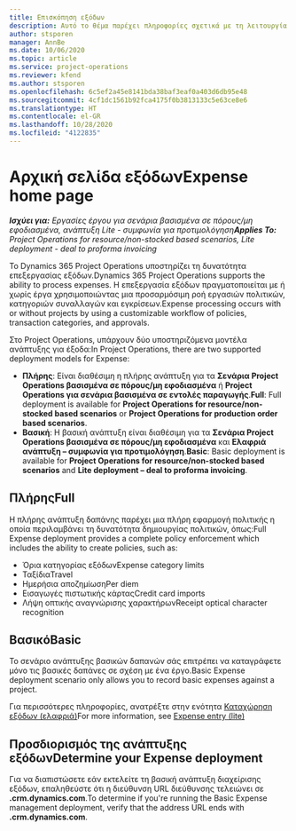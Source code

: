 ```yaml
---
title: Επισκόπηση εξόδων
description: Αυτό το θέμα παρέχει πληροφορίες σχετικά με τη λειτουργία εξόδων στο Project Operations.
author: stsporen
manager: AnnBe
ms.date: 10/06/2020
ms.topic: article
ms.service: project-operations
ms.reviewer: kfend
ms.author: stsporen
ms.openlocfilehash: 6c5ef2a45e8141bda38baf3eaf0a403d6db95e48
ms.sourcegitcommit: 4cf1dc1561b92fca4175f0b3813133c5e63ce8e6
ms.translationtype: HT
ms.contentlocale: el-GR
ms.lasthandoff: 10/28/2020
ms.locfileid: "4122835"
---
```

# <a name="expense-home-page"></a><span data-ttu-id="d0860-103">Αρχική σελίδα εξόδων</span><span class="sxs-lookup"><span data-stu-id="d0860-103">Expense home page</span></span>

<span data-ttu-id="d0860-104">_**Ισχύει για:** Εργασίες έργου για σενάρια βασισμένα σε πόρους/μη εφοδιασμένα, ανάπτυξη Lite - συμφωνία για προτιμολόγηση_</span><span class="sxs-lookup"><span data-stu-id="d0860-104">_**Applies To:** Project Operations for resource/non-stocked based scenarios, Lite deployment - deal to proforma invoicing_</span></span>


<span data-ttu-id="d0860-105">Το Dynamics 365 Project Operations υποστηρίζει τη δυνατότητα επεξεργασίας εξόδων.</span><span class="sxs-lookup"><span data-stu-id="d0860-105">Dynamics 365 Project Operations supports the ability to process expenses.</span></span> <span data-ttu-id="d0860-106">Η επεξεργασία εξόδων πραγματοποιείται με ή χωρίς έργα χρησιμοποιώντας μια προσαρμόσιμη ροή εργασιών πολιτικών, κατηγοριών συναλλαγών και εγκρίσεων.</span><span class="sxs-lookup"><span data-stu-id="d0860-106">Expense processing occurs with or without projects by using a customizable workflow of policies, transaction categories, and approvals.</span></span>

<span data-ttu-id="d0860-107">Στο Project Operations, υπάρχουν δύο υποστηριζόμενα μοντέλα ανάπτυξης για έξοδα:</span><span class="sxs-lookup"><span data-stu-id="d0860-107">In Project Operations, there are two supported deployment models for Expense:</span></span> 

- <span data-ttu-id="d0860-108">**Πλήρης**: Είναι διαθέσιμη η πλήρης ανάπτυξη για τα **Σενάρια Project Operations βασισμένα σε πόρους/μη εφοδιασμένα** ή **Project Operations για σενάρια βασισμένα σε εντολές παραγωγής**.</span><span class="sxs-lookup"><span data-stu-id="d0860-108">**Full**: Full deployment is available for **Project Operations for resource/non-stocked based scenarios** or **Project Operations for production order based scenarios**.</span></span>
- <span data-ttu-id="d0860-109">**Βασική**: Η βασική ανάπτυξη είναι διαθέσιμη για τα **Σενάρια Project Operations βασισμένα σε πόρους/μη εφοδιασμένα** και **Ελαφριά ανάπτυξη – συμφωνία για προτιμολόγηση**.</span><span class="sxs-lookup"><span data-stu-id="d0860-109">**Basic**: Basic deployment is available for **Project Operations for resource/non-stocked based scenarios** and **Lite deployment – deal to proforma invoicing**.</span></span>

## <a name="full"></a><span data-ttu-id="d0860-110">Πλήρης</span><span class="sxs-lookup"><span data-stu-id="d0860-110">Full</span></span> 
<span data-ttu-id="d0860-111">Η πλήρης ανάπτυξη δαπάνης παρέχει μια πλήρη εφαρμογή πολιτικής η οποία περιλαμβάνει τη δυνατότητα δημιουργίας πολιτικών, όπως:</span><span class="sxs-lookup"><span data-stu-id="d0860-111">Full Expense deployment provides a complete policy enforcement which includes the ability to create policies, such as:</span></span>

  - <span data-ttu-id="d0860-112">Όρια κατηγορίας εξόδων</span><span class="sxs-lookup"><span data-stu-id="d0860-112">Expense category limits</span></span>
  - <span data-ttu-id="d0860-113">Ταξίδια</span><span class="sxs-lookup"><span data-stu-id="d0860-113">Travel</span></span>
  - <span data-ttu-id="d0860-114">Ημερήσια αποζημίωση</span><span class="sxs-lookup"><span data-stu-id="d0860-114">Per diem</span></span>
  - <span data-ttu-id="d0860-115">Εισαγωγές πιστωτικής κάρτας</span><span class="sxs-lookup"><span data-stu-id="d0860-115">Credit card imports</span></span>
  - <span data-ttu-id="d0860-116">Λήψη οπτικής αναγνώρισης χαρακτήρων</span><span class="sxs-lookup"><span data-stu-id="d0860-116">Receipt optical character recognition</span></span>

## <a name="basic"></a><span data-ttu-id="d0860-117">Βασικό</span><span class="sxs-lookup"><span data-stu-id="d0860-117">Basic</span></span> 
<span data-ttu-id="d0860-118">Το σενάριο ανάπτυξης βασικών δαπανών σάς επιτρέπει να καταγράφετε μόνο τις βασικές δαπάνες σε σχέση με ένα έργο.</span><span class="sxs-lookup"><span data-stu-id="d0860-118">Basic Expense deployment scenario only allows you to record basic expenses against a project.</span></span> 

<span data-ttu-id="d0860-119">Για περισσότερες πληροφορίες, ανατρέξτε στην ενότητα [Καταχώρηση εξόδων (ελαφριά)](basic-expense.md)</span><span class="sxs-lookup"><span data-stu-id="d0860-119">For more information, see [Expense entry (lite)](basic-expense.md)</span></span>

## <a name="determine-your-expense-deployment"></a><span data-ttu-id="d0860-120">Προσδιορισμός της ανάπτυξης εξόδων</span><span class="sxs-lookup"><span data-stu-id="d0860-120">Determine your Expense deployment</span></span>
<span data-ttu-id="d0860-121">Για να διαπιστώσετε εάν εκτελείτε τη βασική ανάπτυξη διαχείρισης εξόδων, επαληθεύστε ότι η διεύθυνση URL διεύθυνσης τελειώνει σε **.crm.dynamics.com**.</span><span class="sxs-lookup"><span data-stu-id="d0860-121">To determine if you're running the Basic Expense management deployment, verify that the address URL ends with **.crm.dynamics.com**.</span></span> 
